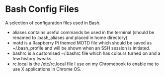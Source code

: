 Bash Config Files
=================

A selection of configuration files used in Bash.

- aliases contains useful commands be used in the terminal (should be renamed to .bash_aliases and placed in home directory).
- motd is a Raspberry Pi themed MOTD file which should be saved as ~/.bash_profile and will be shown when an SSH session is initiated.
- bashrc is a customised ~/.bashrc file which has colours turned on and a few history tweaks.
- rc.local is the /etc/rc.local file I use on my Chromebook to enable me to use X applications in Chrome OS.
